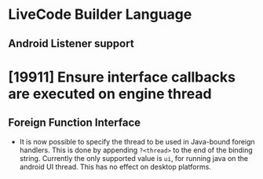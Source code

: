 # LiveCode Builder Language

## Android Listener support

# [19911] Ensure interface callbacks are executed on engine thread

## Foreign Function Interface

* It is now possible to specify the thread to be used in Java-bound foreign handlers. This is done by appending `?<thread>` to the end of the binding string. Currently the only supported value is `ui`, for running java on the android UI thread. This has no effect on desktop platforms.
